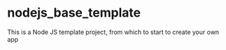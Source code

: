 # nodejs_base_template
This is a Node JS template project, from which to start to create your own app
